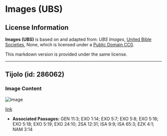 # Images (UBS)

## License Information

**Images (UBS)** is based on and adapted from: _UBS Images_, [United Bible Societies](https://unitedbiblesocieties.org/), None, which is licensed under a [Public Domain CC0](https://creativecommons.org/public-domain/cc0/).

This markdown version is provided under the same license.



--------------------------------

## Tijolo (id: 286062)

### Image Content

![Image](https://cdn.aquifer.bible/aquifer-content/resources/Media/WEB-0357_brick.jpg)

[link](https://cdn.aquifer.bible/aquifer-content/resources/Media/WEB-0357_brick.jpg)

* **Associated Passages:** GEN 11:3; EXO 1:14; EXO 5:7; EXO 5:8; EXO 5:16; EXO 5:18; EXO 5:19; EXO 24:10; 2SA 12:31; ISA 9:9; ISA 65:3; EZK 4:1; NAM 3:14

